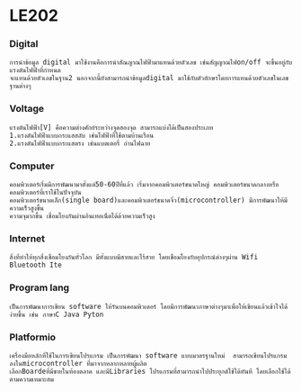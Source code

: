 # LE202
### Digital
    การนำข้อมูล digital มาใช้งานคือการนำสัณญาณไฟฟ้ามาแทนด้วยตัวเลข เช่นสัญญาณไฟon/off จะขึ้นอยู่กับแรงดันไฟฟ้าที่กำหนด
    จะแทนด้วยตัวเลขในฐาน2 นอกจากนี้ยังสามารถนำข้อมูลdigital มาใช้กับตัวอักษรโดยการแทนด้วยตัวเลขในเลขฐานต่างๆ
### Voltage
    แรงดันไฟฟ้า[V] คือความต่างศักย์ระหว่างจุดสองจุด สามารถแบ่งได้เป็นสองประเภท
    1.แรงดันไฟฟ้าแบบกระแสสลับ เช่นไฟฟ้าที่ใช้ตามบ้านเรือน
    2.แรงดันไฟฟ้าแบบกระแสตรง เช่นแบตเตอรี่ ถ่านไฟฉาย 
### Computer
    คอมพิวเตอร์เริ่มมีการพัฒนามาตั้งแต่50-60ปีที่แล้ว เริ่มจากคอมพิวเตอร์ขนาดใหญ่ คอมพิวเตอร์ขนาดกลางหรือคอมพิวเตอร์ที่เราใช้ในปัจจุบัน 
    คอมพิวเตอร์ขนาดเล็ก(single board)และคอมพิวเตอร์ขนาดจิ๋ว(microcontroller) มีการพัฒนาให้มีความเร็วสูงขึ้น 
    ความจุมากขึ้น เชื่อมโยงกันผ่านอินเทอเน็ตได้ด้วยความเร็วสูง
### Internet
    สิ่งที่ทำให้ทุกสิ่งเชื่อมโยงกันทั่วโลก มีทั้งแบบมีสายและไร้สาย โดยเชื่อมโยงกับอุปกรณ์ต่างๆผ่าน Wifi Bluetooth Ite
### Program lang
    เป็นการพัฒนาการเขียน software ให้รันบนคอมพิวเตอร์ โดยมีการพัฒนาภาษาต่างๆมาเพื่อให้เขียนแล้วเข้าใจได้ง่ายขึ้น เช่น ภาษาC Java Pyton
### Platformio 
    เครื่องมือหลักที่ใช้ในการเขียนโปรแกรม เป็นการพัฒนา software แบบมาตรฐานใหม่  สามารถเขียนโปรแกรมลงในmicrocontroller ที่มาจากหลากหลายผู้ผลิต
    เลือกBoardeที่มีขายในท้องตลาด และมีLibraries โปรแกรมที่สามารถนำไปประยุกต์ใช้ได้ทันที โดยเลือกใช้ได้ตามความเหมาะสม
